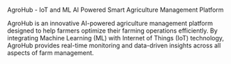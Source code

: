 ﻿# 
AgroHub - IoT and ML AI Powered Smart Agriculture Management Platform

AgroHub is an innovative AI-powered agriculture management platform designed to help farmers optimize their farming operations efficiently. By integrating Machine Learning (ML) with Internet of Things (IoT) technology, AgroHub provides real-time monitoring and data-driven insights across all aspects of farm management.
